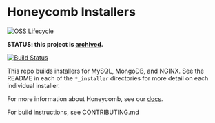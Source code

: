# Honeycomb Installers

[![OSS Lifecycle](https://img.shields.io/osslifecycle/honeycombio/honey_installers)](https://github.com/honeycombio/home/blob/main/honeycomb-oss-lifecycle-and-practices.md)

**STATUS: this project is [archived](https://github.com/honeycombio/home/blob/main/honeycomb-oss-lifecycle-and-practices.md).**

[![Build Status](https://travis-ci.org/honeycombio/honey_installers.svg?branch=master)](https://travis-ci.org/honeycombio/honey_installers)

This repo builds installers for MySQL, MongoDB, and NGINX. See the README in each of the `*_installer` directories for more detail on each individual installer.

For more information about Honeycomb, see our [docs](https://honeycomb.io/docs).

For build instructions, see CONTRIBUTING.md
